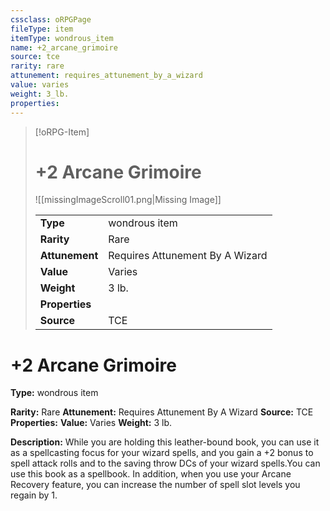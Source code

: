 ```yaml
---
cssclass: oRPGPage
fileType: item
itemType: wondrous_item
name: +2_arcane_grimoire
source: tce
rarity: rare
attunement: requires_attunement_by_a_wizard
value: varies
weight: 3_lb.
properties:
---
```

> [!oRPG-Item]
> # +2 Arcane Grimoire
> ![[missingImageScroll01.png|Missing Image]]
>
> |  |   |
> |:--|---|
> |**Type** | wondrous item |
> |**Rarity** | Rare |
> | **Attunement** | Requires Attunement By A Wizard |
> | **Value** | Varies |
>  | **Weight**| 3 lb. |
>  |**Properties** |  |
> | **Source** | TCE |

#  +2 Arcane Grimoire
**Type:** wondrous item

**Rarity:** Rare
**Attunement:** Requires Attunement By A Wizard
**Source:** TCE
**Properties:**
**Value:** Varies
**Weight:** 3 lb.

**Description:** While you are holding this leather-bound book, you can use it as a spellcasting focus for your wizard spells, and you gain a +2 bonus to spell attack rolls and to the saving throw DCs of your wizard spells.You can use this book as a spellbook. In addition, when you use your Arcane Recovery feature, you can increase the number of spell slot levels you regain by 1.


